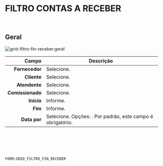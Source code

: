 # FILTRO CONTAS A RECEBER
<br>

## Geral
![grid-filtro-fin-receber.geral](https://raw.githubusercontent.com/netforcews/docs-siscom/master/geral/imagens/grid-filtro-fin-receber.geral.png)

Campo | Descrição
--:|---
**Fornecedor** | Selecione.
**Cliente** | Selecione.
**Atendente** | Selecione.
**Comissionado** | Selecione.
**Início** | Informe.
**Fim** | Informe.
**Data por** | Selecione. Opções: . Por padrão, este campo é obrigatório.
<br>
<br>
<br>
<br>

```FORM:GRID_FILTRO_FIN_RECEBER```
